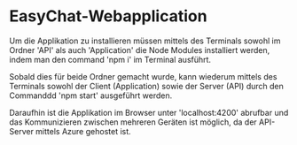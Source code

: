 # EasyChat-Webapplication

Um die Applikation zu installieren müssen mittels des Terminals sowohl im Ordner 'API' als auch 'Application' die Node Modules installiert werden, indem man den command 'npm i' im Terminal ausführt.

Sobald dies für beide Ordner gemacht wurde, kann wiederum mittels des Terminals sowohl der Client (Application) sowie der Server (API) durch den Commanddd 'npm start' ausgeführt werden.

Daraufhin ist die Applikation im Browser unter 'localhost:4200' abrufbar und das Kommunizieren zwischen mehreren Geräten ist möglich, da der API-Server mittels Azure gehostet ist.
